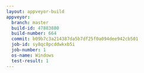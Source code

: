 ```yaml
---
layout: appveyor-build
appveyor:
  branch: master
  build-id: 47883880
  build-number: 664
  commit: b09b7c3a214387da5b7df25f0a094dee942cb501
  job-id: sy8qc8pcddwkxb5i
  job-number: 1
  os-name: Windows
  test-result: 1
---
```

